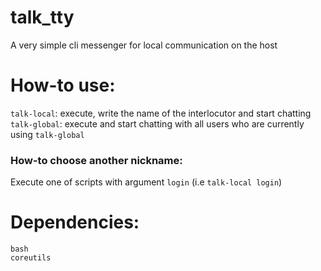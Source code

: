 # talk_tty
A very simple cli messenger for local communication on the host

# How-to use:
`talk-local`: execute, write the name of the interlocutor and start chatting \
`talk-global`: execute and start chatting with all users who are currently using `talk-global`

### How-to choose another nickname:
Execute one of scripts with argument `login` (i.e `talk-local login`)

# Dependencies:
`bash` \
`coreutils`
